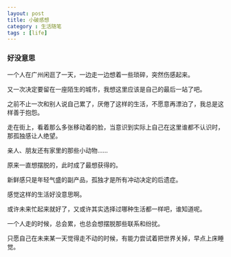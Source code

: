 ```yaml
---
layout: post
title: 小破感想
category : 生活随笔
tags : [life]
---
```


### 好没意思

一个人在广州闲逛了一天，一边走一边想着一些琐碎，突然伤感起来。

又一次决定要留在一座陌生的城市，我想这里应该是自己的最后一站了吧。

之前不止一次和别人说自己累了，厌倦了这样的生活，不愿意再漂泊了，我总是这样善于抱怨。

走在街上，看着那么多张移动着的脸，当意识到实际上自己在这里谁都不认识时，那孤独感让人绝望。

亲人、朋友还有家里的那些小动物……

原来一直想摆脱的，此时成了最想获得的。

新鲜感只是年轻气盛的副产品，孤独才是所有冲动决定的后遗症。

感觉这样的生活好没意思啊。

或许未来忙起来就好了，又或许其实选择过哪种生活都一样吧，谁知道呢。

一个人走的时候，总会累，也总会想摆脱那些联系和纷扰。

只愿自己在未来某一天觉得走不动的时候，有能力尝试着把世界关掉，早点上床睡觉。
